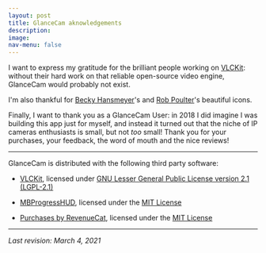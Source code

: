 ```yaml
---
layout: post
title: GlanceCam aknowledgements
description:
image:
nav-menu: false
---
```

I want to express my gratitude for the brilliant people working on [VLCKit](https://code.videolan.org/videolan/VLCKit): without their hard work on that reliable open-source video engine, GlanceCam would probably not exist.

I'm also thankful for [Becky Hansmeyer](https://beckyhansmeyer.com)'s and [Rob Poulter](https://headtilt.me)'s beautiful icons.

Finally, I want to thank you as a GlanceCam User: in 2018 I did imagine I was building this app just for myself, and instead it turned out that the niche of IP cameras enthusiasts is small, but not _too_ small! Thank you for your purchases, your feedback, the word of mouth and the nice reviews!

---

GlanceCam is distributed with the following third party software:

- [VLCKit](https://code.videolan.org/videolan/VLCKit), licensed under [GNU Lesser General Public License version 2.1 (LGPL-2.1)](https://opensource.org/licenses/LGPL-2.1/)

- [MBProgressHUD](https://github.com/jdg/MBProgressHUD), licensed under the [MIT License](https://opensource.org/licenses/LGPL-2.1/)

- [Purchases by RevenueCat](https://github.com/RevenueCat/purchases-ios), licensed under the [MIT License](https://opensource.org/licenses/LGPL-2.1/)

---

*Last revision: March 4, 2021*
